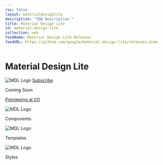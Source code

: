 ```yaml
---
rss: false
layout: materialdesignlite
description: "TDB Description."
title: Material Design Lite
id: material-design-lite
collection: web
feedName: Material Design Lite Releases
feedURL: https://github.com/google/material-design-lite/releases.atom
---
```


<div class="mdl-header">
  <h1>Material Design Lite</h1>
  <img src="/web/tools/material-design-lite/images/logo1x.png"
      alt="MDL Logo"
      srcset="/web/tools/material-design-lite/images/logo2x.png 2x">
  <a href="#"><span>Subscribe</span></a>
</div>

<div class="mdl-coming-soon">
  <p>Coming Soon</p>
  <p><a href="https://events.google.com/io2015/schedule?sid=18667bad-8be4-e411-b87f-00155d5066d7#day2/18667bad-8be4-e411-b87f-00155d5066d7">Previewing at I/O</a></p>
</div>

<div class="mdl-comingsoon-topics">
  <div class="mdl-comingsoon-single-topic">
    <img src="/web/tools/material-design-lite/images/components.png"
        alt="MDL Logo"
        srcset="/web/tools/material-design-lite/images/components_2x.png 2x">
    <p>Components</p>
  </div>
  <div class="mdl-comingsoon-single-topic">
    <img src="/web/tools/material-design-lite/images/templates.png"
        alt="MDL Logo"
        srcset="/web/tools/material-design-lite/images/templates_2x.png 2x">
    <p>Templates</p>
  </div>
  <div class="mdl-comingsoon-single-topic">
    <img src="/web/tools/material-design-lite/images/styles.png"
        alt="MDL Logo"
        srcset="/web/tools/material-design-lite/images/styles_2x.png 2x">
    <p>Styles</p>
  </div>
</div>
